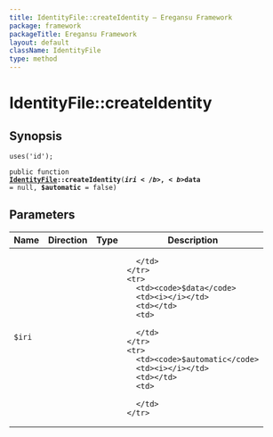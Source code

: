 ```yaml
---
title: IdentityFile::createIdentity — Eregansu Framework
package: framework
packageTitle: Eregansu Framework
layout: default
className: IdentityFile
type: method
---
```


# IdentityFile::createIdentity

## Synopsis

<code>uses('id');</code>

<code>public function <b><a href="IdentityFile">IdentityFile</a>::createIdentity</b>(<b>$iri</b>, <b>$data</b> = null, <b>$automatic</b> = false)</code>

## Parameters

<table>
  <thead>
    <tr>
      <th>Name</th>
      <th>Direction</th>
      <th>Type</th>
      <th>Description</th>
    </tr>
  </thead>
  <tbody>
    <tr>
      <td><code>$iri</code>
      <td><i></i></td>
      <td></td>
      <td>

      </td>
    </tr>
    <tr>
      <td><code>$data</code>
      <td><i></i></td>
      <td></td>
      <td>

      </td>
    </tr>
    <tr>
      <td><code>$automatic</code>
      <td><i></i></td>
      <td></td>
      <td>

      </td>
    </tr>
  </tbody>
</table>

